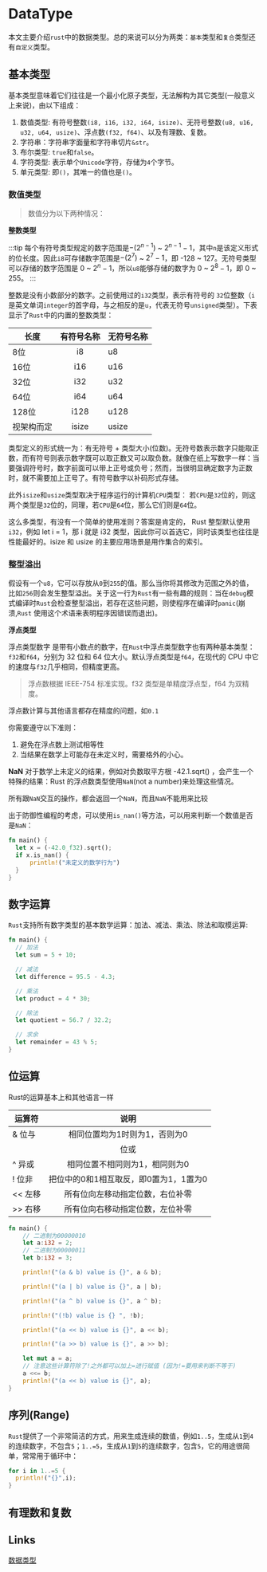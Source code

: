 # DataType

本文主要介绍`rust`中的数据类型。总的来说可以分为两类：`基本`类型和`复合`类型还有`自定义`类型。

## 基本类型
基本类型意味着它们往往是一个最小化原子类型，无法解构为其它类型(一般意义上来说)，由以下组成：

1. 数值类型: 有符号整数`(i8, i16, i32, i64, isize)`、无符号整数`(u8, u16, u32, u64, usize)`、浮点数`(f32, f64)`、以及有理数、复数。
2. 字符串：字符串字面量和字符串切片`&str`。
3. 布尔类型: `true`和`false`。
4. 字符类型: 表示单个`Unicode`字符，存储为`4`个字节。
5. 单元类型: 即`()`，其唯一的值也是`()`。

### 数值类型

>数值分为以下两种情况：

**整数类型**

:::tip
每个有符号类型规定的数字范围是$-(2^{n - 1})$ ~ $2^{n - 1} - 1$，其中`n`是该定义形式的位长度。因此`i8`可存储数字范围是$-(2^7)$ ~ $2^7 - 1$，即 -128 ~ 127。无符号类型可以存储的数字范围是 0 ~ $2^n - 1$，所以`u8`能够存储的数字为 0 ~ $2^8 - 1$，即 0 ~ 255。
:::

整数是没有小数部分的数字。之前使用过的`i32`类型，表示有符号的 `32`位整数（`i`是英文单词`integer`的首字母，与之相反的是`u`，代表无符号`unsigned`类型）。下表显示了`Rust`中的内置的整数类型：

| 长度        | 有符号名称           | 无符号名称  |
| ------------- |:-------------:| -----|
| 8位    | i8 | u8 |
| 16位    | i16 | u16 |
| 32位    | i32 | u32 |
| 64位    | i64 | u64 |
| 128位    | i128 | u128 |
| 视架构而定    | isize | usize |

类型定义的形式统一为：有无符号 + 类型大小(位数)。无符号数表示数字只能取正数，而有符号则表示数字既可以取正数又可以取负数。就像在纸上写数字一样：当要强调符号时，数字前面可以带上正号或负号；然而，当很明显确定数字为正数时，就不需要加上正号了。有符号数字以补码形式存储。

此外`isize`和`usize`类型取决于程序运行的计算机`CPU`类型： 若`CPU`是`32`位的，则这两个类型是`32`位的，同理，若`CPU`是`64`位，那么它们则是`64`位。

这么多类型，有没有一个简单的使用准则？答案是肯定的， Rust 整型默认使用`i32`，例如 let i = 1，那 i 就是 i32 类型，因此你可以首选它，同时该类型也往往是性能最好的。isize 和 usize 的主要应用场景是用作集合的索引。

### 整型溢出

假设有一个`u8`，它可以存放从`0`到`255`的值。那么当你将其修改为范围之外的值，比如`256`则会发生整型溢出。关于这一行为`Rust`有一些有趣的规则：当在`debug`模式编译时`Rust`会检查整型溢出，若存在这些问题，则使程序在编译时`panic`(崩溃,`Rust` 使用这个术语来表明程序因错误而退出)。

**浮点类型**

浮点类型数字 是带有小数点的数字，在`Rust`中浮点类型数字也有两种基本类型：`f32`和`f64`，分别为 32 位和 64 位大小。默认浮点类型是`f64`，在现代的 CPU 中它的速度与`f32`几乎相同，但精度更高。

> 浮点数根据 IEEE-754 标准实现。f32 类型是单精度浮点型，f64 为双精度。

浮点数计算与其他语言都存在精度的问题，如`0.1`

你需要遵守以下准则：

1. 避免在浮点数上测试相等性
2. 当结果在数学上可能存在未定义时，需要格外的小心。

**NaN**
对于数学上未定义的结果，例如对负数取平方根 -42.1.sqrt() ，会产生一个特殊的结果：Rust 的浮点数类型使用`NaN`(not a number)来处理这些情况。

所有跟`NaN`交互的操作，都会返回一个`NaN`，而且`NaN`不能用来比较

出于防御性编程的考虑，可以使用`is_nan()`等方法，可以用来判断一个数值是否是`NaN`：

```rust
fn main() {
  let x = (-42.0_f32).sqrt();
  if x.is_nan() {
      println!("未定义的数学行为")
  }
}
```

## 数字运算

`Rust`支持所有数字类型的基本数学运算：加法、减法、乘法、除法和取模运算:
```rust
fn main() {
  // 加法
  let sum = 5 + 10;

  // 减法
  let difference = 95.5 - 4.3;

  // 乘法
  let product = 4 * 30;

  // 除法
  let quotient = 56.7 / 32.2;

  // 求余
  let remainder = 43 % 5;
}
```

## 位运算
Rust的运算基本上和其他语言一样

| 运算符        | 说明           |
| ------------- |:-------------:|
| & 位与    | 相同位置均为1时则为1，否则为0 |
| | 位或    | 相同位置只要有1时则为1，否则为0 |
| ^ 异或    | 相同位置不相同则为1，相同则为0 |
| ! 位非    | 把位中的0和1相互取反，即0置为1，1置为0 |
| << 左移    | 所有位向左移动指定位数，右位补零 |
| >> 右移    | 所有位向右移动指定位数，左位补零 |

```rust
fn main() {
    // 二进制为00000010
    let a:i32 = 2;
    // 二进制为00000011
    let b:i32 = 3;

    println!("(a & b) value is {}", a & b);

    println!("(a | b) value is {}", a | b);

    println!("(a ^ b) value is {}", a ^ b);

    println!("(!b) value is {} ", !b);

    println!("(a << b) value is {}", a << b);

    println!("(a >> b) value is {}", a >> b);

    let mut a = a;
    // 注意这些计算符除了!之外都可以加上=进行赋值 (因为!=要用来判断不等于)
    a <<= b;
    println!("(a << b) value is {}", a);
}
```

## 序列(Range)

`Rust`提供了一个非常简洁的方式，用来生成连续的数值，例如`1..5`，生成从`1`到`4`的连续数字，不包含`5`；`1..=5`，生成从`1`到`5`的连续数字，包含`5`，它的用途很简单，常常用于循环中：
```rust
for i in 1..=5 {
  println!("{}",i);
}
```

## 有理数和复数


## Links
[数据类型](https://course.rs/basic/base-type/numbers.html#%E6%95%B4%E6%95%B0%E7%B1%BB%E5%9E%8B)